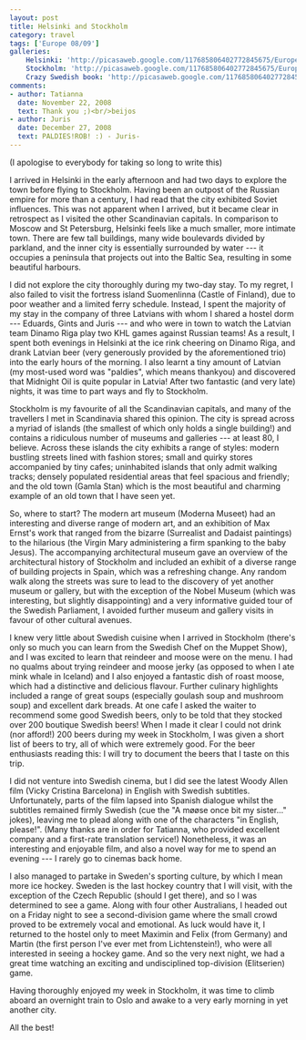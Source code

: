 ```yaml
---
layout: post
title: Helsinki and Stockholm
category: travel
tags: ['Europe 08/09']
galleries:
    Helsinki: 'http://picasaweb.google.com/117685806402772845675/Europe20082009Helsinki?authkey=Gv1sRgCIPpwoyb7rK-Iw'
    Stockholm: 'http://picasaweb.google.com/117685806402772845675/Europe20082009Stockholm?authkey=Gv1sRgCMnP3oXMutmj-AE'
    Crazy Swedish book: 'http://picasaweb.google.com/117685806402772845675/Europe20082009CrazySwedishBook?authkey=Gv1sRgCLOg7LmL_JSpIQ'
comments:
- author: Tatianna
  date: November 22, 2008
  text: Thank you ;)<br/>beijos
- author: Juris
  date: December 27, 2008
  text: PALDIES!ROB! :) - Juris-
---
```


(I apologise to everybody for taking so long to write this)

I arrived in Helsinki in the early afternoon and had two days to explore the
town before flying to Stockholm.
Having been an outpost of the Russian empire for more than a century, I had
read that the city exhibited Soviet influences.
This was not apparent when I arrived, but it became clear in retrospect as I
visited the other Scandinavian capitals.
In comparison to Moscow and St Petersburg, Helsinki feels like a much
smaller, more intimate town.
There are few tall buildings, many wide boulevards divided by parkland, and
the inner city is essentially surrounded by water --- it occupies a peninsula
that projects out into the Baltic Sea, resulting in some beautiful harbours.

I did not explore the city thoroughly during my two-day stay.
To my regret, I also failed to visit the fortress island Suomenlinna (Castle
of Finland), due to poor weather and a limited ferry schedule.
Instead, I spent the majority of my stay in the company of three Latvians
with whom I shared a hostel dorm --- Eduards, Gints and Juris --- and who were
in town to watch the Latvian team Dinamo Riga play two KHL games against
Russian teams!
As a result, I spent both evenings in Helsinki at the ice rink cheering on
Dinamo Riga, and drank Latvian beer (very generously provided by the
aforementioned trio) into the early hours of the morning.
I also learnt a tiny amount of Latvian (my most-used word was "paldies",
which means thankyou) and discovered that Midnight Oil is quite popular in
Latvia!
After two fantastic (and very late) nights, it was time to part ways and fly
to Stockholm.

Stockholm is my favourite of all the Scandinavian capitals, and many of the
travellers I met in Scandinavia shared this opinion.
The city is spread across a myriad of islands (the smallest of which only
holds a single building!) and contains a ridiculous number of museums and
galleries --- at least 80, I believe.
Across these islands the city exhibits a range of styles: modern bustling
streets lined with fashion stores; small and quirky stores accompanied by tiny
cafes; uninhabited islands that only admit walking tracks; densely populated
residential areas that feel spacious and friendly; and the old town (Gamla
Stan) which is the most beautiful and charming example of an old town that I
have seen yet.

So, where to start?
The modern art museum (Moderna Museet) had an interesting and diverse range of
modern art, and an exhibition of Max Ernst's work that ranged from the bizarre
(Surrealist and Dadaist paintings) to the hilarious (the Virgin Mary
administering a firm spanking to the baby Jesus).
The accompanying architectural museum gave an overview of the architectural
history of Stockholm and included an exhibit of a diverse range of building
projects in Spain, which was a refreshing change.
Any random walk along the streets was sure to lead to the discovery of yet
another museum or gallery, but with the exception of the Nobel Museum (which
was interesting, but slightly disappointing) and a very informative guided
tour of the Swedish Parliament, I avoided further museum and gallery visits in
favour of other cultural avenues.

I knew very little about Swedish cuisine when I arrived in Stockholm (there's
only so much you can learn from the Swedish Chef on the Muppet Show), and I
was excited to learn that reindeer and moose were on the menu.
I had no qualms about trying reindeer and moose jerky (as opposed to when I
ate mink whale in Iceland) and I also enjoyed a fantastic dish of roast moose,
which had a distinctive and delicious flavour.
Further culinary highlights included a range of great soups (especially
goulash soup and mushroom soup) and excellent dark breads.
At one cafe I asked the waiter to recommend some good Swedish beers, only to
be told that they stocked over 200 boutique Swedish beers!
When I made it clear I could not drink (nor afford!) 200 beers during my week
in Stockholm, I was given a short list of beers to try, all of which were
extremely good.
For the beer enthusiasts reading this: I will try to document the beers that
I taste on this trip.

I did not venture into Swedish cinema, but I did see the latest Woody Allen
film (Vicky Cristina Barcelona) in English with Swedish subtitles.
Unfortunately, parts of the film lapsed into Spanish dialogue whilst the
subtitles remained firmly Swedish (cue the "A møøse once bit my sister..."
jokes), leaving me to plead along with one of the characters "in English,
please!".
(Many thanks are in order for Tatianna, who provided excellent company and a
first-rate translation service!)
Nonetheless, it was an interesting and enjoyable film, and also a novel way
for me to spend an evening --- I rarely go to cinemas back home.

I also managed to partake in Sweden's sporting culture, by which I mean more
ice hockey.
Sweden is the last hockey country that I will visit, with the exception of the
Czech Republic (should I get there), and so I was determined to see a game.
Along with four other Australians, I headed out on a Friday night to see a
second-division game where the small crowd proved to be extremely vocal and
emotional.
As luck would have it, I returned to the hostel only to meet Maximin and
Felix (from Germany) and Martin (the first person I've ever met from
Lichtenstein!), who were all interested in seeing a hockey game.
And so the very next night, we had a great time watching an exciting and
undisciplined top-division (Elitserien) game.

Having thoroughly enjoyed my week in Stockholm, it was time to climb aboard an
overnight train to Oslo and awake to a very early morning in yet another city.

All the best!
